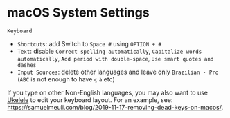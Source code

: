 # macOS System Settings

`Keyboard`
- `Shortcuts`: add Switch to `Space #` using `OPTION + #`
- `Text`: disable `Correct spelling automatically`, `Capitalize words automatically`, `Add period with double-space`, `Use smart quotes and dashes`
- `Input Sources`: delete other languages and leave only `Brazilian - Pro` (`ABC` is not enough to have `ç` `à` etc)

If you type on other Non-English languages, you may also want to use [Ukelele](https://software.sil.org/ukelele/) to edit your keyboard layout. For an example, see: https://samuelmeuli.com/blog/2019-11-17-removing-dead-keys-on-macos/.
